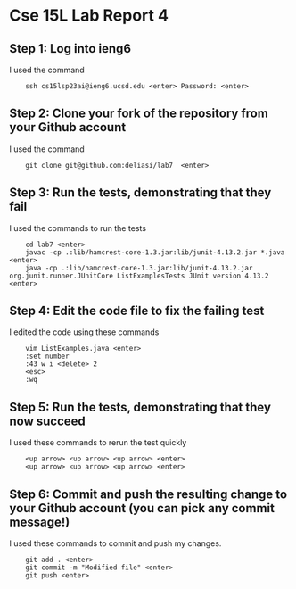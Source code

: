 # Cse 15L Lab Report 4

## Step 1: Log into ieng6
I used the command 

        ssh cs15lsp23ai@ieng6.ucsd.edu <enter> Password: <enter>
        
## Step 2: Clone your fork of the repository from your Github account
I used the command

        git clone git@github.com:deliasi/lab7  <enter>
        
        
        
## Step 3: Run the tests, demonstrating that they fail
I used the commands to run the tests

        cd lab7 <enter>
        javac -cp .:lib/hamcrest-core-1.3.jar:lib/junit-4.13.2.jar *.java <enter>
        java -cp .:lib/hamcrest-core-1.3.jar:lib/junit-4.13.2.jar org.junit.runner.JUnitCore ListExamplesTests JUnit version 4.13.2 <enter>
        
## Step 4: Edit the code file to fix the failing test
I edited the code using these commands

        vim ListExamples.java <enter>
        :set number
        :43 w i <delete> 2 
        <esc> 
        :wq
        
## Step 5: Run the tests, demonstrating that they now succeed
I used these commands to rerun the test quickly

        <up arrow> <up arrow> <up arrow> <enter>
        <up arrow> <up arrow> <up arrow> <enter>
        
## Step 6: Commit and push the resulting change to your Github account (you can pick any commit message!)
I used these commands to commit and push my changes.

        git add . <enter>
        git commit -m "Modified file" <enter>
        git push <enter>

        


  
